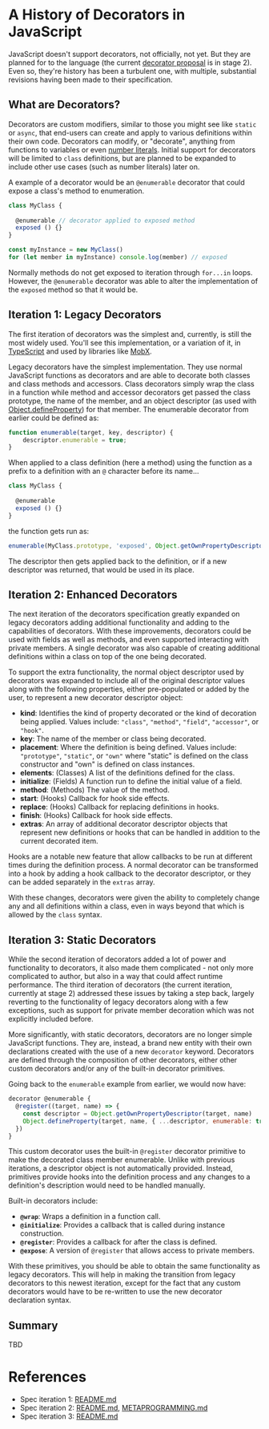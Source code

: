 # A History of Decorators in JavaScript

JavaScript doesn't support decorators, not officially, not yet.  But they are planned for to the language (the current [decorator proposal](https://github.com/tc39/proposal-decorators) is in stage 2).  Even so, they're history has been a turbulent one, with multiple, substantial revisions having been made to their specification.

## What are Decorators?

Decorators are custom modifiers, similar to those you might see like `static` or `async`, that end-users can create and apply to various definitions within their own code.  Decorators can modify, or "decorate", anything from functions to variables or even [number literals](https://github.com/tc39/proposal-extended-numeric-literals).  Initial support for decorators will be limited to `class` definitions, but are planned to be expanded to include other use cases (such as number literals) later on.

A example of a decorator would be an `@enumerable` decorator that could expose a class's method to enumeration.

```javascript
class MyClass {
  
  @enumerable // decorator applied to exposed method
  exposed () {}
}

const myInstance = new MyClass()
for (let member in myInstance) console.log(member) // exposed
```

Normally methods do not get exposed to iteration through `for...in` loops. However, the `@enumerable` decorator was able to alter the implementation of the `exposed` method so that it would be.

## Iteration 1: Legacy Decorators

The first iteration of decorators was the simplest and, currently, is still the most widely used.  You'll see this implementation, or a variation of it, in [TypeScript](https://www.typescriptlang.org/) and used by libraries like [MobX](https://mobx.js.org/).

Legacy decorators have the simplest implementation.  They use normal JavaScript functions as decorators and are able to decorate both classes and class methods and accessors.  Class decorators simply wrap the class in a function while method and accessor decorators get passed the class prototype, the name of the member, and an object descriptor (as used with [Object.defineProperty](https://developer.mozilla.org/en-US/docs/Web/JavaScript/Reference/Global_Objects/Object/defineProperty)) for that member.  The enumerable decorator from earlier could be defined as:

```javascript
function enumerable(target, key, descriptor) {
    descriptor.enumerable = true;
}
```

When applied to a class definition (here a method) using the function as a prefix to a definition with an `@` character before its name...

```javascript
class MyClass {
  
  @enumerable
  exposed () {}
}
```

the function gets run as:

```javascript
enumerable(MyClass.prototype, 'exposed', Object.getOwnPropertyDescriptor(MyClass.prototype, 'exposed'))
```

The descriptor then gets applied back to the definition, or if a new descriptor was returned, that would be used in its place.

## Iteration 2: Enhanced Decorators

The next iteration of the decorators specification greatly expanded on legacy decorators adding additional functionality and adding to the capabilities of decorators.  With these improvements, decorators could be used with fields as well as methods, and even supported interacting with private members.  A single decorator was also capable of creating additional definitions within a class on top of the one being decorated.

To support the extra functionality, the normal object descriptor used by decorators was expanded to include all of the original descriptor values along with the following properties, either pre-populated or added by the user, to represent a new decorator descriptor object:

* **kind**: Identifies the kind of property decorated or the kind of decoration being applied. Values include: `"class"`, `"method"`, `"field"`, `"accessor"`, or `"hook"`.
* **key**: The name of the member or class being decorated.
* **placement**: Where the definition is being defined. Values include: `"prototype"`, `"static"`, or `"own"` where "static" is defined on the class constructor and "own" is defined on class instances.
* **elements**: (Classes) A list of the definitions defined for the class.
* **initialize**: (Fields) A function run to define the initial value of a field.
* **method**: (Methods) The value of the method.
* **start**: (Hooks) Callback for hook side effects.
* **replace**: (Hooks) Callback for replacing definitions in hooks.
* **finish**: (Hooks) Callback for hook side effects.
* **extras**: An array of additional decorator descriptor objects that represent new definitions or hooks that can be handled in addition to the current decorated item.

Hooks are a notable new feature that allow callbacks to be run at different times during the definition process.  A normal decorator can be transformed into a hook by adding a hook callback to the decorator descriptor, or they can be added separately in the `extras` array. 

With these changes, decorators were given the ability to completely change any and all definitions within a class, even in ways beyond that which is allowed by the `class` syntax.

## Iteration 3: Static Decorators

While the second iteration of decorators added a lot of power and functionality to decorators, it also made them complicated - not only more complicated to author, but also in a way that could affect runtime performance.  The third iteration of decorators (the current iteration, currently at stage 2) addressed these issues by taking a step back, largely reverting to the functionality of legacy decorators along with a few exceptions, such as support for private member decoration which was not explicitly included before.

More significantly, with static decorators, decorators are no longer simple JavaScript functions.  They are, instead, a brand new entity with their own declarations created with the use of a new `decorator` keyword.  Decorators are defined through the composition of other decorators, either other custom decorators and/or any of the built-in decorator primitives.

Going back to the `enumerable` example from earlier, we would now have:

```javascript
decorator @enumerable {
  @register((target, name) => {
    const descriptor = Object.getOwnPropertyDescriptor(target, name)
    Object.defineProperty(target, name, { ...descriptor, enumerable: true })
  })
}
```

This custom decorator uses the built-in `@register` decorator primitive to make the decorated class member enumerable.  Unlike with previous iterations, a descriptor object is not automatically provided.  Instead, primitives provide hooks into the definition process and any changes to a definition's description would need to be handled manually.

Built-in decorators include:

* **`@wrap`**: Wraps a definition in a function call.
* **`@initialize`**: Provides a callback that is called during instance construction.
* **`@register`**: Provides a callback for after the class is defined.
* **`@expose`**: A version of `@register` that allows access to private members.

With these primitives, you should be able to obtain the same functionality as legacy decorators.  This will help in making the transition from legacy decorators to this newest iteration, except for the fact that any custom decorators would have to be re-written to use the new decorator declaration syntax. 

## Summary

TBD


# References

- Spec iteration 1: [README.md](https://github.com/wycats/javascript-decorators/blob/e1bf8d41bfa2591d949dd3bbf013514c8904b913/README.md)
- Spec iteration 2: [README.md](https://github.com/tc39/proposal-decorators/blob/beae8dc25d2dddc3a19cdd235d14f8b16a6f1325/README.md), [METAPROGRAMMING.md](https://github.com/tc39/proposal-decorators/blob/beae8dc25d2dddc3a19cdd235d14f8b16a6f1325/METAPROGRAMMING.md)
- Spec iteration 3: [README.md](https://github.com/tc39/proposal-decorators/blob/e480e0659534567a7edb28ffe968f583a91c7e0c/README.md)
